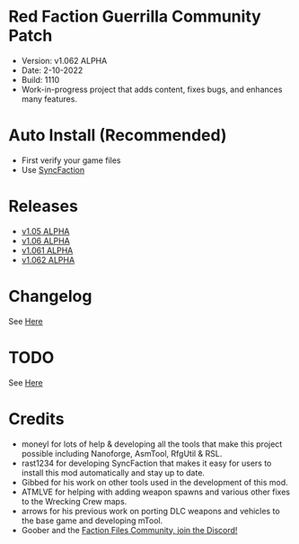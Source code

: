 # Red Faction Guerrilla Community Patch
- Version: v1.062 ALPHA
- Date: 2-10-2022
- Build: 1110
- Work-in-progress project that adds content, fixes bugs, and enhances many features.

# Auto Install (Recommended)
- First verify your game files
- Use [SyncFaction](https://www.factionfiles.com/ff.php?action=file&id=6249) 

# Releases
- [v1.05 ALPHA](https://www.factionfiles.com/ff.php?action=file&id=6247)
- [v1.06 ALPHA](https://www.factionfiles.com/ff.php?action=file&id=6259)
- [v1.061 ALPHA](https://www.factionfiles.com/ff.php?action=file&id=6264)
- [v1.062 ALPHA](https://www.factionfiles.com/ff.php?action=file&id=6267)

# Changelog
See [Here](https://raw.githubusercontent.com/CamoRF/Red-Faction-Guerrilla-Community-Patch/v1.061-Hotfix/changelog.txt)

# TODO
See [Here](https://raw.githubusercontent.com/CamoRF/Red-Faction-Guerrilla-Community-Patch/v1.061-Hotfix/to_do_list.txt)

# Credits
- moneyl for lots of help & developing all the tools that make this project possible including Nanoforge, AsmTool, RfgUtil & RSL.
- rast1234 for developing SyncFaction that makes it easy for users to install this mod automatically and stay up to date.
- Gibbed for his work on other tools used in the development of this mod.
- ATMLVE for helping with adding weapon spawns and various other fixes to the Wrecking Crew maps.
- arrows for his previous work on porting DLC weapons and vehicles to the base game and developing mTool.
- Goober and the [Faction Files Community, join the Discord!](https://discord.com/invite/factionfiles)
